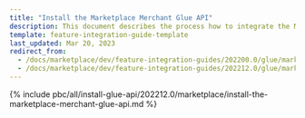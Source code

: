 ```yaml
---
title: "Install the Marketplace Merchant Glue API"
description: This document describes the process how to integrate the Marketplace Merchant Glue API feature into a Spryker project.
template: feature-integration-guide-template
last_updated: Mar 20, 2023
redirect_from:
  - /docs/marketplace/dev/feature-integration-guides/202200.0/glue/marketplace-merchant-feature-integration.html
  - /docs/marketplace/dev/feature-integration-guides/202212.0/glue/marketplace-merchant-feature-integration.html
---
```


{% include pbc/all/install-glue-api/202212.0/marketplace/install-the-marketplace-merchant-glue-api.md %} <!-- To edit, see /_includes/pbc/all/install-glue-api/202212.0/marketplace/install-the-marketplace-merchant-glue-api.md -->
